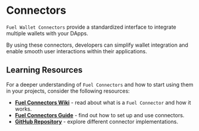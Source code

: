# Connectors

`Fuel Wallet Connectors` provide a standardized interface to integrate multiple wallets with your DApps.

By using these connectors, developers can simplify wallet integration and enable smooth user interactions within their applications.

## Learning Resources

For a deeper understanding of `Fuel Connectors` and how to start using them in your projects, consider the following resources:

- [**Fuel Connectors Wiki**](https://github.com/FuelLabs/fuel-connectors/wiki) - read about what is a `Fuel Connector` and how it works.
- [**Fuel Connectors Guide**](https://docs.fuel.network/docs/wallet/dev/connectors/) - find out how to set up and use connectors.
- [**GitHub Repository**](https://github.com/FuelLabs/fuel-connectors) - explore different connector implementations.
